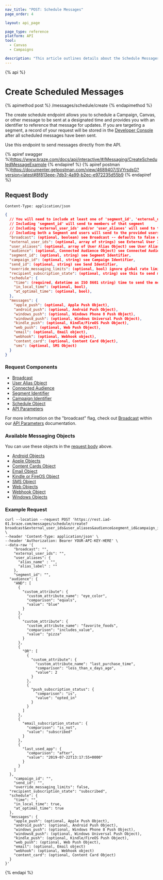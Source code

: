 ```yaml
---
nav_title: "POST: Schedule Messages"
page_order: 4

layout: api_page

page_type: reference
platform: API
tool:
  - Canvas
  - Campaigns

description: "This article outlines details about the Schedule Messages Braze endpoint."
---
```

{% api %}
# Create Scheduled Messages
{% apimethod post %}
/messages/schedule/create
{% endapimethod %}

The create schedule endpoint allows you to schedule a Campaign, Canvas, or other message to be sent at a designated time and provides you with an identifier to reference that message for updates. If you are targeting a segment, a record of your request will be stored in the [Developer Console](https://dashboard.braze.com/app_settings/developer_console/activitylog/) after all scheduled messages have been sent.

Use this endpoint to send messages directly from the API.

{% apiref swagger %}https://www.braze.com/docs/api/interactive/#/Messaging/CreateScheduledMessageExample {% endapiref %}
{% apiref postman %}https://documenter.getpostman.com/view/4689407/SVYrsdsG?version=latest#8f813eee-7db3-4a99-b2ec-e972235d55b9 {% endapiref %}


## Request Body

```
Content-Type: application/json
```

```json
{
  // You will need to include at least one of 'segment_id', 'external_user_ids', and 'audience'
  // Including 'segment_id' will send to members of that segment
  // Including 'external_user_ids' and/or 'user_aliases' will send to those users
  // Including both a Segment and users will send to the provided users if they are in the segment
  "broadcast": (optional, boolean) see Broadcast -- defaults to false on 8/31/17, must be set to true if users are not specified,
  "external_user_ids": (optional, array of strings) see External User ID,
  "user_aliases": (optional, array of User Alias Object) see User Alias,
  "audience": (optional, Connected Audience Object) see Connected Audience,
  "segment_id": (optional, string) see Segment Identifier,
  "campaign_id": (optional, string) see Campaign Identifier,
  "send_id": (optional, string) see Send Identifier,
  "override_messaging_limits": (optional, bool) ignore global rate limits for campaigns, defaults to false,
  "recipient_subscription_state": (optional, string) use this to send messages to only users who have opted in ('opted_in'), only users who have subscribed or are opted in ('subscribed') or to all users, including unsubscribed users ('all'), the latter being useful for transactional email messaging. Defaults to 'subscribed',
  "schedule": {
    "time": (required, datetime as ISO 8601 string) time to send the message,
    "in_local_time": (optional, bool),
    "at_optimal_time": (optional, bool),
  },
  "messages": {
    "apple_push": (optional, Apple Push Object),
    "android_push": (optional, Android Push Object),
    "windows_push": (optional, Windows Phone 8 Push Object),
    "windows8_push": (optional, Windows Universal Push Object),
    "kindle_push": (optional, Kindle/FireOS Push Object),
    "web_push": (optional, Web Push Object),
    "email": (optional, Email object),
    "webhook": (optional, Webhook object),
    "content_card": (optional, Content Card Object),
    "sms": (optional, SMS Object)
  }
}
```

### Request Components
- [Broadcast]({{site.baseurl}}/api/parameters/#broadcast)
- [User Alias Object]({{site.baseurl}}/api/objects_filters/user_alias_object/)
- [Connected Audience]({{site.baseurl}}/api/objects_filters/connected_audience/)
- [Segment Identifier]({{site.baseurl}}/api/identifier_types/)
- [Campaign Identifier]({{site.baseurl}}/api/identifier_types/)
- [Schedule Object]({{site.baseurl}}/api/objects_filters/schedule_object/)
- [API Parameters]({{site.baseurl}}/api/parameters)

For more information on the "broadcast" flag, check out [Broadcast]({{site.baseurl}}/api/parameters/#broadcast) within our [API Parameters]({{site.baseurl}}/api/parameters) documentation.

### Available Messaging Objects

You can use these objects in the [request body](#request-body) above.
- [Android Objects]({{site.baseurl}}/api/objects_filters/android_objects/)
- [Apple Objects]({{site.baseurl}}/api/objects_filters/apple_objects/)
- [Content Cards Object]({{site.baseurl}}/api/objects_filters/content_cards_object/)
- [Email Object]({{site.baseurl}}/api/objects_filters/email_object/)
- [Kindle or FireOS Object]({{site.baseurl}}/api/objects_filters/kindle_and_fireos_object/)
- [SMS Object]({{site.baseurl}}/api/objects_filters/sms_object/)
- [Web Objects]({{site.baseurl}}/api/objects_filters/web_objects/)
- [Webhook Object]({{site.baseurl}}/api/objects_filters/webhook_objects/)
- [Windows Objects]({{site.baseurl}}/api/objects_filters/windows_objects/)

### Example Request
```
curl --location --request POST 'https://rest.iad-01.braze.com/messages/schedule/create?broadcast&external_user_ids&user_aliases&audience&segment_id&campaign_id&send_id&override_messaging_limits&recipient_subscription_state&schedule&messages' \
--header 'Content-Type: application/json' \
--header 'Authorization: Bearer YOUR-API-KEY-HERE' \
--data-raw '{
    "broadcast": "",
    "external_user_ids": "",
    "user_aliases": {
      "alias_name" : "",
      "alias_label" : ""
    },
    "segment_id": "",
  "audience": {
    "AND": [
      {
        "custom_attribute": {
          "custom_attribute_name": "eye_color",
          "comparison": "equals",
          "value": "blue"
        }
      },
      {
        "custom_attribute": {
          "custom_attribute_name": "favorite_foods",
          "comparison": "includes_value",
          "value": "pizza"
        }
      },
      {
        "OR": [
          {
            "custom_attribute": {
              "custom_attribute_name": "last_purchase_time",
              "comparison": "less_than_x_days_ago",
              "value": 2
            }
          },
          {
            "push_subscription_status": {
              "comparison": "is",
              "value": "opted_in"
            }
          }
        ]
      },
      {
        "email_subscription_status": {
          "comparison": "is_not",
          "value": "subscribed"
        }
      },
      {
        "last_used_app": {
          "comparison": "after",
          "value": "2019-07-22T13:17:55+0000"
        }
      }
    ]
  },
    "campaign_id": "",
    "send_id": "",
    "override_messaging_limits": false,
  "recipient_subscription_state": "subscribed",
  "schedule": {
    "time": "",
    "in_local_time": true,
    "at_optimal_time": true
  },
  "messages": {
    "apple_push": (optional, Apple Push Object),
    "android_push": (optional, Android Push Object),
    "windows_push": (optional, Windows Phone 8 Push Object),
    "windows8_push": (optional, Windows Universal Push Object),
    "kindle_push": (optional, Kindle/FireOS Push Object),
    "web_push": (optional, Web Push Object),
    "email": (optional, Email object)
    "webhook": (optional, Webhook object)
    "content_card": (optional, Content Card Object)
  }
}'
```


{% endapi %}

[41]: https://dashboard-01.braze.com/app_settings/developer_console/activitylog/
